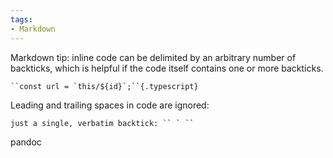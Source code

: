 ```yaml
---
tags:
- Markdown
---
```


Markdown tip: inline code can be delimited by an arbitrary number of
backticks, which is helpful if the code itself contains one or more
backticks.

    ``const url = `this/${id}`;``{.typescript}

Leading and trailing spaces in code are ignored:

    just a single, verbatim backtick: `` ` ``

pandoc
